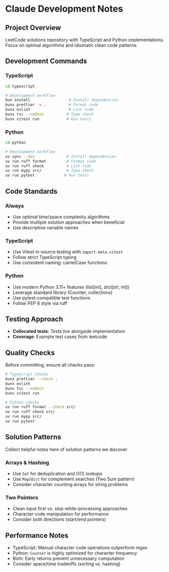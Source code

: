 # Claude Development Notes

## Project Overview
LeetCode solutions repository with TypeScript and Python implementations. Focus on optimal algorithms and idiomatic clean code patterns.

## Development Commands

### TypeScript
```bash
cd typescript

# Development workflow
bun install                 # Install dependencies
bunx prettier -w .          # Format code
bunx eslint                 # Lint code
bunx tsc --noEmit          # Type check
bunx vitest run            # Run tests
```

### Python
```bash
cd python

# Development workflow
uv sync --dev              # Install dependencies
uv run ruff format         # Format code
uv run ruff check          # Lint code
uv run mypy src/           # Type check
uv run pytest             # Run tests
```

## Code Standards

### Always
- Use optimal time/space complexity algorithms
- Provide multiple solution approaches when beneficial
- Use descriptive variable names

### TypeScript
- Use Vitest in-source testing with `import.meta.vitest`
- Follow strict TypeScript typing
- Use consistent naming: camelCase functions

### Python
- Use modern Python 3.11+ features (list[int], dict[str, int])
- Leverage standard library (Counter, collections)
- Use pytest-compatible test functions
- Follow PEP 8 style via ruff

## Testing Approach
- **Collocated tests**: Tests live alongside implementation
- **Coverage**: Example test cases from leetcode

## Quality Checks
Before committing, ensure all checks pass:

```bash
# TypeScript checks
bunx prettier --check .
bunx eslint
bunx tsc --noEmit
bunx vitest run

# Python checks  
uv run ruff format --check src/
uv run ruff check src/
uv run mypy src/
uv run pytest
```

## Solution Patterns

Collect helpful notes here of solution patterns we discover

### Arrays & Hashing
- Use `Set` for deduplication and O(1) lookups
- Use `Map`/`dict` for complement searches (Two Sum pattern)
- Consider character counting arrays for string problems

### Two Pointers
- Clean input first vs. skip-while-processing approaches
- Character code manipulation for performance
- Consider both directions (start/end pointers)

## Performance Notes
- TypeScript: Manual character code operations outperform regex
- Python: `Counter` is highly optimized for character frequency
- Both: Early returns prevent unnecessary computation
- Consider space/time tradeoffs (sorting vs. hashing)
